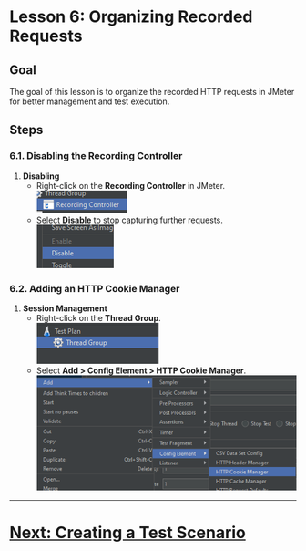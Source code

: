 # Lesson 6: Organizing Recorded Requests

## Goal
The goal of this lesson is to organize the recorded HTTP requests in JMeter for better management and test execution.

## Steps

### 6.1. Disabling the Recording Controller
1. **Disabling**
    - Right-click on the **Recording Controller** in JMeter.
      <br>![recording-controller-button.png](../../../srcs/jmeter/recording-controller-button.png)
    - Select **Disable** to stop capturing further requests.
      <br>![disable-element.png](../../../srcs/jmeter/disable-element.png)
### 6.2. Adding an HTTP Cookie Manager
1. **Session Management**
    - Right-click on the **Thread Group**.
      <br>![thread-group-icon.png](../../../srcs/jmeter/thread-group-icon.png)
    - Select **Add > Config Element > HTTP Cookie Manager**.
      <br>![new-http-cookie-manager-button.png](../../../srcs/jmeter/new-http-cookie-manager-button.png)
---

# [Next: Creating a Test Scenario](creating-a-test-scenario.md)
